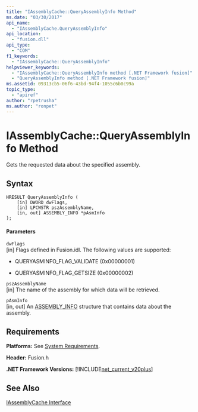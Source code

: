 ```yaml
---
title: "IAssemblyCache::QueryAssemblyInfo Method"
ms.date: "03/30/2017"
api_name: 
  - "IAssemblyCache.QueryAssemblyInfo"
api_location: 
  - "fusion.dll"
api_type: 
  - "COM"
f1_keywords: 
  - "IAssemblyCache::QueryAssemblyInfo"
helpviewer_keywords: 
  - "IAssemblyCache::QueryAssemblyInfo method [.NET Framework fusion]"
  - "QueryAssemblyInfo method [.NET Framework fusion]"
ms.assetid: 09313cb5-06f6-43bd-94f4-1055c6b0c99a
topic_type: 
  - "apiref"
author: "rpetrusha"
ms.author: "ronpet"
---
```

# IAssemblyCache::QueryAssemblyInfo Method
Gets the requested data about the specified assembly.  
  
## Syntax  
  
```  
HRESULT QueryAssemblyInfo (  
    [in] DWORD dwFlags,  
    [in] LPCWSTR pszAssemblyName,  
    [in, out] ASSEMBLY_INFO *pAsmInfo  
);  
```  
  
#### Parameters  
 `dwFlags`  
 [in] Flags defined in Fusion.idl. The following values are supported:  
  
- QUERYASMINFO_FLAG_VALIDATE (0x00000001)  
  
- QUERYASMINFO_FLAG_GETSIZE (0x00000002)  
  
 `pszAssemblyName`  
 [in] The name of the assembly for which data will be retrieved.  
  
 `pAsmInfo`  
 [in, out] An [ASSEMBLY_INFO](../../../../docs/framework/unmanaged-api/fusion/assembly-info-structure.md) structure that contains data about the assembly.  
  
## Requirements  
 **Platforms:** See [System Requirements](../../../../docs/framework/get-started/system-requirements.md).  
  
 **Header:** Fusion.h  
  
 **.NET Framework Versions:** [!INCLUDE[net_current_v20plus](../../../../includes/net-current-v20plus-md.md)]  
  
## See Also  
 [IAssemblyCache Interface](../../../../docs/framework/unmanaged-api/fusion/iassemblycache-interface.md)
